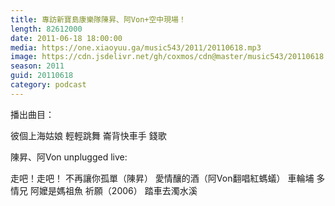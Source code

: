 ```yaml
---
title: 專訪新寶島康樂隊陳昇、阿Von+空中現場！
length: 82612000
date: 2011-06-18 18:00:00
media: https://one.xiaoyuu.ga/music543/2011/20110618.mp3
image: https://cdn.jsdelivr.net/gh/coxmos/cdn@master/music543/20110618.jpg
season: 2011
guid: 20110618
category: podcast
---
```


播出曲目：

彼個上海姑娘
輕輕跳舞
崙背快車手
錢歌

陳昇、阿Von unplugged live: 

走吧！走吧！
不再讓你孤單（陳昇）
愛情釀的酒（阿Von翻唱紅螞蟻）
車輪埔
多情兄
阿嬤是媽祖魚
祈願（2006）
踏車去濁水溪
